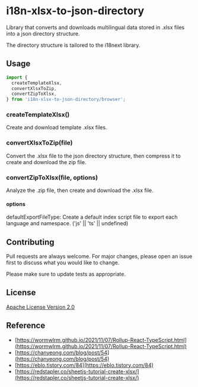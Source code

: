 # i18n-xlsx-to-json-directory

Library that converts and downloads multilingual data stored in .xlsx files into a json directory structure.

The directory structure is tailored to the i18next library.

## Usage

```javascript
import {
  createTemplateXlsx,
  convertXlsxToZip,
  convertZipToXlsx,
} from 'i18n-xlsx-to-json-directory/browser';
```

### createTemplateXlsx()

Create and download template .xlsx files.

### convertXlsxToZip(file)

Convert the .xlsx file to the json directory structure, then compress it to create and download the zip file.

### convertZipToXlsx(file, options)

Analyze the .zip file, then create and download the .xlsx file.

#### options

defaultExportFileType: Create a default index script file to export each language and namespace. ('js' || 'ts' || undefined)


## Contributing

Pull requests are always welcome. For major changes, please open an issue first
to discuss what you would like to change.

Please make sure to update tests as appropriate.

## License

[Apache License Version 2.0](https://www.apache.org/licenses/LICENSE-2.0)

## Reference

* [https://wormwlrm.github.io/2021/11/07/Rollup-React-TypeScript.html](https://wormwlrm.github.io/2021/11/07/Rollup-React-TypeScript.html)
* [https://chanyeong.com/blog/post/54](https://chanyeong.com/blog/post/54)
* [https://eblo.tistory.com/84](https://eblo.tistory.com/84)
* [https://redstapler.co/sheetjs-tutorial-create-xlsx/](https://redstapler.co/sheetjs-tutorial-create-xlsx/)
